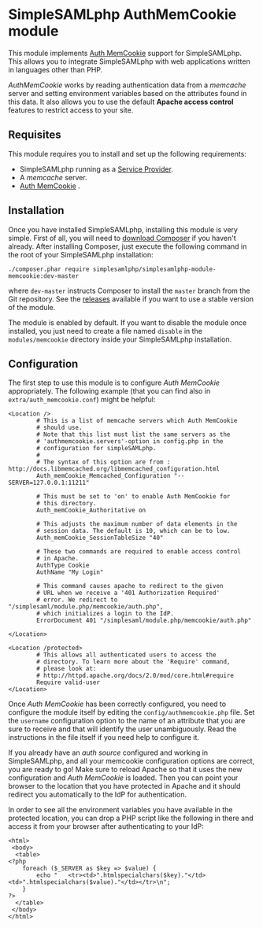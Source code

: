 SimpleSAMLphp AuthMemCookie module
==================================

This module implements [Auth MemCookie](https://zenprojects.github.io/Apache-Authmemcookie-Module/) support for SimpleSAMLphp. This allows
you to integrate SimpleSAMLphp with web applications written in languages other than PHP.

*AuthMemCookie* works by reading authentication data from a *memcache* server and setting environment variables based on
the attributes found in this data. It also allows you to use the default **Apache access control** features to restrict
access to your site.

Requisites
----------

This module requires you to install and set up the following requirements:

* SimpleSAMLphp running as a [Service Provider](https://simplesamlphp.org/docs/stable/simplesamlphp-sp).
* A *memcache* server.
* [Auth MemCookie](https://zenprojects.github.io/Apache-Authmemcookie-Module/) .

Installation
------------

Once you have installed SimpleSAMLphp, installing this module is very simple. First of all, you will need to [download
Composer](https://getcomposer.org/) if you haven't already. After installing Composer, just execute the following
command in the root of your SimpleSAMLphp installation:

```
./composer.phar require simplesamlphp/simplesamlphp-module-memcookie:dev-master
```

where `dev-master` instructs Composer to install the `master` branch from the Git repository. See the
[releases](https://github.com/simplesamlphp/simplesamlphp-module-memcookie/releases) available if you want to use a
stable version of the module.

The module is enabled by default. If you want to disable the module once installed, you just need to create a file named
`disable` in the `modules/memcookie` directory inside your SimpleSAMLphp installation.

Configuration
-------------

The first step to use this module is to configure *Auth MemCookie* appropriately. The following example (that you can
find also in `extra/auth_memcookie.conf`) might be helpful:

```
<Location />
        # This is a list of memcache servers which Auth MemCookie
        # should use. 
        # Note that this list must list the same servers as the
        # 'authmemcookie.servers'-option in config.php in the
        # configuration for simpleSAMLphp.
        #
        # The syntax of this option are from : http://docs.libmemcached.org/libmemcached_configuration.html 
        Auth_memCookie_Memcached_Configuration "--SERVER=127.0.0.1:11211"

        # This must be set to 'on' to enable Auth MemCookie for
        # this directory.
        Auth_memCookie_Authoritative on

        # This adjusts the maximum number of data elements in the
        # session data. The default is 10, which can be to low.
        Auth_memCookie_SessionTableSize "40"

        # These two commands are required to enable access control
        # in Apache.
        AuthType Cookie
        AuthName "My Login"

        # This command causes apache to redirect to the given
        # URL when we receive a '401 Authorization Required'
        # error. We redirect to "/simplesaml/module.php/memcookie/auth.php",
        # which initializes a login to the IdP.
        ErrorDocument 401 "/simplesaml/module.php/memcookie/auth.php"

</Location>

<Location /protected>
        # This allows all authenticated users to access the
        # directory. To learn more about the 'Require' command,
        # please look at:
        # http://httpd.apache.org/docs/2.0/mod/core.html#require
        Require valid-user
</Location>
```

Once *Auth MemCookie* has been correctly configured, you need to configure the module itself by editing the
`config/authmemcookie.php` file. Set the `username` configuration option to the name of an attribute that you are sure
to receive and that will identify the user unambiguously. Read the instructions in the file itself if you need help to
configure it.

If you already have an *auth source* configured and working in SimpleSAMLphp, and all your memcookie configuration
options are correct, you are ready to go! Make sure to reload Apache so that it uses the new configuration and *Auth
MemCookie* is loaded. Then you can point your browser to the location that you have protected in Apache and it should
redirect you automatically to the IdP for authentication.

In order to see all the environment variables you have available in the protected location, you can drop a PHP script
like the following in there and access it from your browser after authenticating to your IdP:

```
<html>
 <body>
  <table>
<?php
    foreach ($_SERVER as $key => $value) {
        echo "   <tr><td>".htmlspecialchars($key)."</td><td>".htmlspecialchars($value)."</td></tr>\n";
    }
?>
  </table>
 </body>
</html>
```
